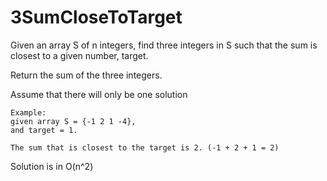 # 3SumCloseToTarget
Given an array S of n integers, find three integers in S such that the sum is closest to a given number, target.

Return the sum of the three integers.

Assume that there will only be one solution
```
Example:
given array S = {-1 2 1 -4},
and target = 1.

The sum that is closest to the target is 2. (-1 + 2 + 1 = 2)
```
Solution is in O(n^2)
